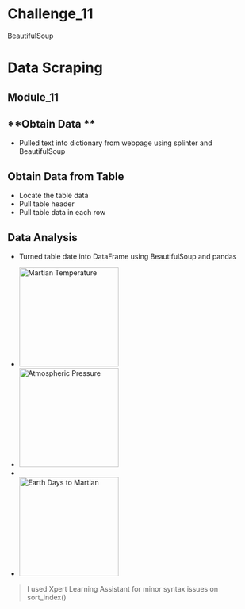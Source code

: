 # Challenge_11
BeautifulSoup

# **Data Scraping**

**Module_11**
-------------


**Obtain Data ** 
---------------------

+ Pulled text into dictionary from webpage using splinter and BeautifulSoup


**Obtain Data from Table** 
------------------------

- Locate the table data 
- Pull table header <th>  
- Pull table data in each row <td>  

**Data Analysis**
----------------------

- Turned table date into DataFrame using BeautifulSoup and pandas
- <img src="martian_temp.jpeg" alt="Martian Temperature" width="200"/>

- <img src="atm_press.jpeg" alt="Atmospheric Pressure" width="200"/>
- 
- <img src="terrestrial_days_in_martian.jpeg" alt="Earth Days to Martian" width="200"/>

>I used Xpert Learning Assistant for minor syntax issues on sort_index()
>
>
>
>
